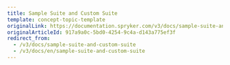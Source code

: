 ```yaml
---
title: Sample Suite and Custom Suite
template: concept-topic-template
originalLink: https://documentation.spryker.com/v3/docs/sample-suite-and-custom-suite
originalArticleId: 917a9a0c-5bd0-4254-9c4a-d143a775ef3f
redirect_from:
  - /v3/docs/sample-suite-and-custom-suite
  - /v3/docs/en/sample-suite-and-custom-suite
---
```



